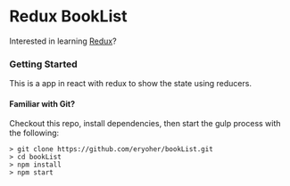 # Redux BookList

Interested in learning [Redux](https://www.udemy.com/react-redux/)?

### Getting Started

This is a app in react with redux to show the state using reducers.

#### Familiar with Git?
Checkout this repo, install dependencies, then start the gulp process with the following:

```
> git clone https://github.com/eryoher/bookList.git
> cd bookList
> npm install
> npm start
```
